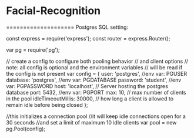 # Facial-Recognition

====================
Postgres SQL setting:


const express = require('express');
const router = express.Router();

var pg = require('pg');
 
// create a config to configure both pooling behavior 
// and client options 
// note: all config is optional and the environment variables 
// will be read if the config is not present 
var config = {
  user: 'postgres', //env var: PGUSER 
  database: 'postgres', //env var: PGDATABASE 
  password: 'student', //env var: PGPASSWORD 
  host: 'localhost', // Server hosting the postgres database 
  port: 5432, //env var: PGPORT 
  max: 10, // max number of clients in the pool 
  idleTimeoutMillis: 30000, // how long a client is allowed to remain idle before being closed 
};
 
 
//this initializes a connection pool 
//it will keep idle connections open for a 30 seconds 
//and set a limit of maximum 10 idle clients 
var pool = new pg.Pool(config);

